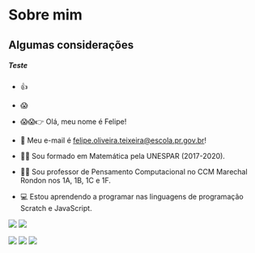 # Sobre mim

## Algumas considerações

##### Teste
- :thumbsup:

- :scream:

- :scream::scream::point_right: Olá, meu nome é Felipe!
- :email: Meu e-mail é felipe.oliveira.teixeira@escola.pr.gov.br!
- :man_student: Sou formado em Matemática pela UNESPAR (2017-2020).
- :man_teacher: Sou professor de Pensamento Computacional no CCM Marechal Rondon nos 1A, 1B, 1C e 1F.
- :computer: Estou aprendendo a programar nas linguagens de programação Scratch e JavaScript. 

<a href="https://instagram.com/felip.oli99" target="_blank"><img src="https://img.shields.io/badge/-Instagram-%23E4405F?style=for-the-badge&logo=instagram&logoColor=white" target="_blank"></a> <a href = "mailto:felipe.oliveira.teixeira@escola.pr.gov.br"><img src="https://img.shields.io/badge/Gmail-D14836?style=for-the-badge&logo=gmail&logoColor=white" target="_blank"></a>

![](https://img.shields.io/badge/Scratch-4D97FF?style=for-the-badge&logo=Scratch&logoColor=white) ![](https://img.shields.io/badge/JavaScript-323330?style=for-the-badge&logo=javascript&logoColor=F7DF1E) ![](https://img.shields.io/badge/Overleaf-47A141?style=for-the-badge&logo=Overleaf&logoColor=white)
